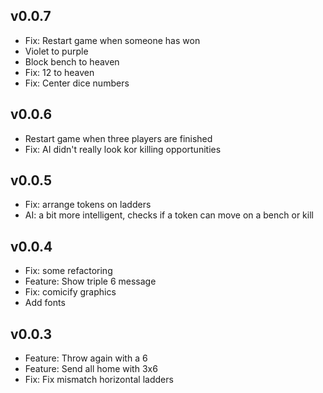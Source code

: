 ## v0.0.7
- Fix: Restart game when someone has won
- Violet to purple
- Block bench to heaven
- Fix: 12 to heaven
- Fix: Center dice numbers

## v0.0.6
- Restart game when three players are finished
- Fix: AI didn't really look kor killing opportunities

## v0.0.5
- Fix: arrange tokens on ladders
- AI: a bit more intelligent, checks if a token can move on a bench or kill

## v0.0.4
- Fix: some refactoring
- Feature: Show triple 6 message
- Fix: comicify graphics
- Add fonts

## v0.0.3
- Feature: Throw again with a 6
- Feature: Send all home with 3x6
- Fix: Fix mismatch horizontal ladders